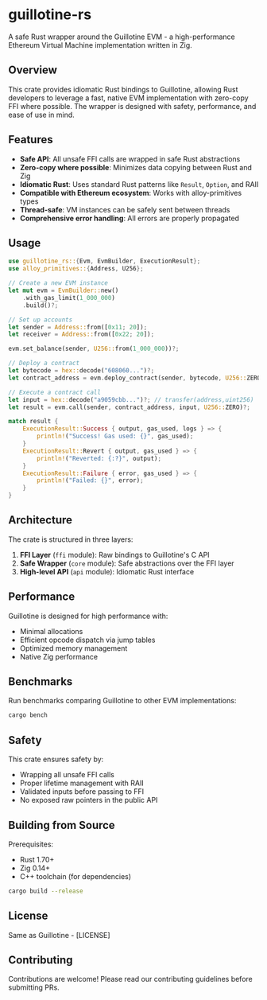 # guillotine-rs

A safe Rust wrapper around the Guillotine EVM - a high-performance Ethereum Virtual Machine implementation written in Zig.

## Overview

This crate provides idiomatic Rust bindings to Guillotine, allowing Rust developers to leverage a fast, native EVM implementation with zero-copy FFI where possible. The wrapper is designed with safety, performance, and ease of use in mind.

## Features

- **Safe API**: All unsafe FFI calls are wrapped in safe Rust abstractions
- **Zero-copy where possible**: Minimizes data copying between Rust and Zig
- **Idiomatic Rust**: Uses standard Rust patterns like `Result`, `Option`, and RAII
- **Compatible with Ethereum ecosystem**: Works with alloy-primitives types
- **Thread-safe**: VM instances can be safely sent between threads
- **Comprehensive error handling**: All errors are properly propagated

## Usage

```rust
use guillotine_rs::{Evm, EvmBuilder, ExecutionResult};
use alloy_primitives::{Address, U256};

// Create a new EVM instance
let mut evm = EvmBuilder::new()
    .with_gas_limit(1_000_000)
    .build()?;

// Set up accounts
let sender = Address::from([0x11; 20]);
let receiver = Address::from([0x22; 20]);

evm.set_balance(sender, U256::from(1_000_000))?;

// Deploy a contract
let bytecode = hex::decode("608060...")?;
let contract_address = evm.deploy_contract(sender, bytecode, U256::ZERO)?;

// Execute a contract call
let input = hex::decode("a9059cbb...")?; // transfer(address,uint256)
let result = evm.call(sender, contract_address, input, U256::ZERO)?;

match result {
    ExecutionResult::Success { output, gas_used, logs } => {
        println!("Success! Gas used: {}", gas_used);
    }
    ExecutionResult::Revert { output, gas_used } => {
        println!("Reverted: {:?}", output);
    }
    ExecutionResult::Failure { error, gas_used } => {
        println!("Failed: {}", error);
    }
}
```

## Architecture

The crate is structured in three layers:

1. **FFI Layer** (`ffi` module): Raw bindings to Guillotine's C API
2. **Safe Wrapper** (`core` module): Safe abstractions over the FFI layer
3. **High-level API** (`api` module): Idiomatic Rust interface

## Performance

Guillotine is designed for high performance with:
- Minimal allocations
- Efficient opcode dispatch via jump tables
- Optimized memory management
- Native Zig performance

## Benchmarks

Run benchmarks comparing Guillotine to other EVM implementations:

```bash
cargo bench
```

## Safety

This crate ensures safety by:
- Wrapping all unsafe FFI calls
- Proper lifetime management with RAII
- Validated inputs before passing to FFI
- No exposed raw pointers in the public API

## Building from Source

Prerequisites:
- Rust 1.70+
- Zig 0.14+
- C++ toolchain (for dependencies)

```bash
cargo build --release
```

## License

Same as Guillotine - [LICENSE]

## Contributing

Contributions are welcome! Please read our contributing guidelines before submitting PRs.